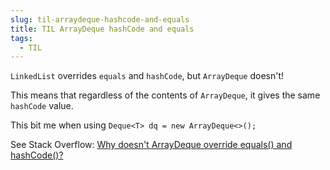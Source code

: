 ```yaml
---
slug: til-arraydeque-hashcode-and-equals
title: TIL ArrayDeque hashCode and equals
tags:
  - TIL
---
```


`LinkedList` overrides `equals` and `hashCode`, but `ArrayDeque` doesn't!

This means that regardless of the contents of `ArrayDeque`, it gives the same `hashCode` value.

This bit me when using `Deque<T> dq = new ArrayDeque<>();`

See Stack Overflow: [Why doesn't ArrayDeque override equals() and hashCode()?](https://stackoverflow.com/questions/18203855/why-doesnt-arraydeque-override-equals-and-hashcode/18203894#18203894)
